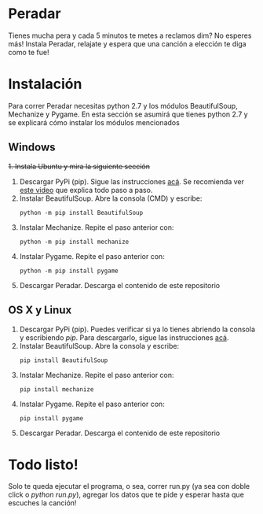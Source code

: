 # Peradar
Tienes mucha pera y cada 5 minutos te metes a reclamos dim? No esperes más! Instala Peradar, relajate y espera que una canción a elección te diga como te fue! 
# Instalación
Para correr Peradar necesitas python 2.7 y los módulos BeautifulSoup, Mechanize y Pygame. En esta sección se asumirá que tienes python 2.7 y se explicará cómo instalar los módulos mencionados
## Windows
~~1. Instala Ubuntu y mira la siguiente sección~~
1. Descargar PyPi (pip). Sigue las instrucciones [acá](https://pip.pypa.io/en/stable/installing/). Se recomienda ver [este video](https://www.youtube.com/watch?v=zPMr0lEMqpo) que explica todo paso a paso.
1. Instalar BeautifulSoup. Abre la consola (CMD) y escribe:
    ```
    python -m pip install BeautifulSoup
    ```
1. Instalar Mechanize. Repite el paso anterior con:
    ```
    python -m pip install mechanize
    ```
1. Instalar Pygame. Repite el paso anterior con:
    ```
    python -m pip install pygame
    ```
1. Descargar Peradar. Descarga el contenido de este repositorio

## OS X y Linux
1. Descargar PyPi (pip). Puedes verificar si ya lo tienes abriendo la consola y escribiendo *pip*. Para descargarlo, sigue las instrucciones [acá](https://pip.pypa.io/en/stable/installing/).
1. Instalar BeautifulSoup. Abre la consola y escribe:
    ```
    pip install BeautifulSoup
    ```
1. Instalar Mechanize. Repite el paso anterior con:
   ```
   pip install mechanize
   ```
1. Instalar Pygame. Repite el paso anterior con:
    ```
    pip install pygame
    ```
1. Descargar Peradar. Descarga el contenido de este repositorio
   

# Todo  listo!
Solo te queda ejecutar el programa, o sea, correr run.py (ya sea con doble click o *python run.py*), agregar los datos que te pide y esperar hasta que escuches la canción!
